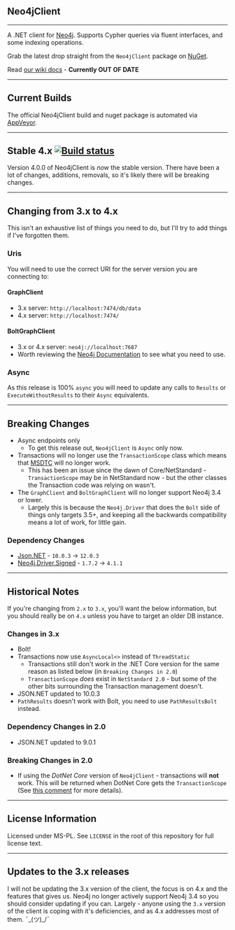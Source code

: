 ﻿## Neo4jClient 
---

A .NET client for [Neo4j](https://neo4j.com). Supports Cypher queries via fluent interfaces, and some indexing operations.

Grab the latest drop straight from the `Neo4jClient` package on [NuGet](http://nuget.org/List/Packages/Neo4jClient).

Read [our wiki docs](https://github.com/DotNet4Neo4j/Neo4jClient/wiki) - **Currently OUT OF DATE**

---
## Current Builds
The official Neo4jClient build and nuget package is automated via [AppVeyor](http://www.appveyor.com). 

---
## Stable 4.x [![Build status](https://ci.appveyor.com/api/projects/status/q96upd53uq0hyepe?svg=true)](https://ci.appveyor.com/project/CharlotteSkardon/neo4jclient)

Version 4.0.0 of Neo4jClient is _now_ the stable version. There have been a lot of changes, additions, removals, so it's likely there will be breaking changes.

---

## Changing from 3.x to 4.x

This isn't an exhaustive list of things you need to do, but I'll try to add things if I've forgotten them.

### Uris

You will need to use the correct URI for the server version you are connecting to:

#### GraphClient
  * 3.x server: `http://localhost:7474/db/data`
  * 4.x server: `http://localhost:7474/`

#### BoltGraphClient
 * 3.x or 4.x server: `neo4j://localhost:7687`
 * Worth reviewing the [Neo4j Documentation](https://neo4j.com/docs/driver-manual/current/client-applications/#driver-configuration-examples) to see what you need to use.

 ### Async

 As this release is 100% `async` you will need to update any calls to `Results` or `ExecuteWithoutResults` to their `Async` equivalents.

---

## Breaking Changes

* Async endpoints only
  * To get this release out, `Neo4jClient` is `Async` only now. 
* Transactions will no longer use the `TransactionScope` class which means that [MSDTC](https://en.wikipedia.org/wiki/Microsoft_Distributed_Transaction_Coordinator) will no longer work.
  * This has been an issue since the dawn of Core/NetStandard - `TransactionScope` may be in NetStandard now - but the other classes the Transaction code was relying on wasn't. 
* The `GraphClient` and `BoltGraphClient` will no longer support Neo4j 3.4 or lower.
  * Largely this is because the `Neo4j.Driver` that does the `Bolt` side of things only targets 3.5+, and keeping all the backwards compatibility means a lot of work, for little gain.

### Dependency Changes

* [Json.NET](https://www.nuget.org/packages/Newtonsoft.Json/) - `10.0.3` -> `12.0.3`
* [Neo4j.Driver.Signed](https://www.nuget.org/packages/Neo4j.Driver.Signed/4.1.1) - `1.7.2` -> `4.1.1`

---
## Historical Notes

If you're changing from `2.x` to `3.x`, you'll want the below information, but you should really be on `4.x` unless you have to target an older DB instance.

### Changes in 3.x

* Bolt!
* Transactions now use `AsyncLocal<>` instead of `ThreadStatic`
  * Transactions still don't work in the .NET Core version for the same reason as listed below (in `Breaking Changes in 2.0`)
  * `TransactionScope` _does_ exist in `NetStandard 2.0` - but some of the other bits surrounding the Transaction management doesn't. 
* JSON.NET updated to 10.0.3
* `PathResults` doesn't work with Bolt, you need to use `PathResultsBolt` instead.

### Dependency Changes in 2.0

* JSON.NET updated to 9.0.1 

### Breaking Changes in 2.0

* If using the *DotNet Core* version of `Neo4jClient` - transactions will **not** work. This will be returned when DotNet Core gets the `TransactionScope` (See [this comment](https://github.com/Readify/Neo4jClient/issues/135#issuecomment-231981065) for more details).

---

## License Information

Licensed under MS-PL. See `LICENSE` in the root of this repository for full license text.

---

## Updates to the 3.x releases

I will not be updating the 3.x version of the client, the focus is on 4.x and the features that gives us. Neo4j no longer actively support Neo4j 3.4 so you should consider updating if you can. Largely - anyone using the `3.x` version of the client is coping with it's deficiencies, and as 4.x addresses most of them. ¯\_(ツ)_/¯